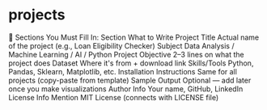 # projects
🧾 Sections You Must Fill In:
Section	What to Write
Project Title	Actual name of the project (e.g., Loan Eligibility Checker)
Subject	Data Analysis / Machine Learning / AI / Python
Project Objective	2–3 lines on what the project does
Dataset	Where it's from + download link
Skills/Tools	Python, Pandas, Sklearn, Matplotlib, etc.
Installation Instructions	Same for all projects (copy-paste from template)
Sample Output	Optional — add later once you make visualizations
Author Info	Your name, GitHub, LinkedIn
License Info	Mention MIT License (connects with LICENSE file)